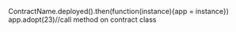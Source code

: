 ContractName.deployed().then(function(instance){app = instance})
app.adopt(23)//call method on contract class
